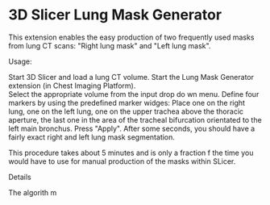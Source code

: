 # 3D Slicer Lung Mask Generator

This extension enables the easy production of two frequently used masks from lung CT scans: "Right lung mask" and "Left lung mask".

Usage: 

Start 3D Slicer and load a lung CT volume.
Start the Lung Mask Generator extension (in Chest Imaging Platform).   
Select the appropriate volume from the input drop do wn menu. 
Define four markers by using the predefined marker widges: 
Place one on the right lung, one on the left lung, one on the upper trachea above the thoracic aperture, the last one in the area of the tracheal bifurcation orientated to the left main bronchus. 
Press "Apply". 
After some seconds, you should have a fairly exact right and left lung mask segmentation. 

This procedure takes about 5 minutes and is only a fraction f the time you would have to use for manual production of the masks within SLicer. 

Details

The algorith m
